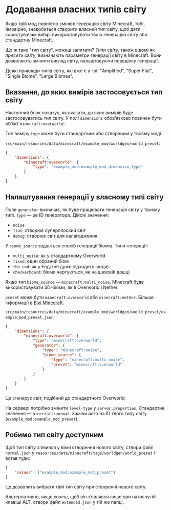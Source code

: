 # Додавання власних типів світу

Якщо твій мод повністю змінює генерацію світу Minecraft, тобі, ймовірно, знадобиться створити власний тип світу, щоб дати користувачам вибір: використовувати твою генерацію світу або стандартну Minecraft.

Що ж таке "тип світу", можеш запитати? _Типи світу_, також відомі як _пресети світу_, визначають параметри генерації світу в Minecraft. Вони дозволяють змінити вигляд світу, налаштовуючи поведінку генерації.

Деякі приклади типів світу, які вже є у грі: "Amplified", "Super Flat", "Single Biome", "Large Biomes".

## Вказання, до яких вимірів застосовується тип світу

Наступний блок показує, як вказати, до яких вимірів буде застосовуватись тип світу. У полі `dimensions` обов’язково повинен бути об’єкт `minecraft:overworld`.

Тип виміру `type` може бути стандартним або створеним у твоєму моді.

`src/main/resources/data/minecraft/example_mod/worldgen/world_preset`:

```json
{
	"dimensions": {
		"minecraft:overworld": {
			"type": "example_mod:example_mod_dimension_type"
		}
	}
}
```

## Налаштування генерації у власному типі світу

Поле `generator` визначає, як буде працювати генерація світу у твоєму типі. `type` — це ID генератора. Дійсні значення:

- `noise`
- `flat`: створює суперплоский світ
- `debug`: створює світ для налагодження

У `biome_source` задається спосіб генерації біомів. Типи генерації:

- `multi_noise`: як у стандартному Overworld
- `fixed`: один обраний біом
- `the_end`: як у Енді (не дуже підходить сюди)
- `checkerboard`: біоми чергуються, як на шаховій дошці

Якщо тип `biome_source` — `minecraft:multi_noise`, Minecraft буде використовувати 3D-біоми, як в Overworld і Nether.

`preset` може бути `minecraft:overworld` або `minecraft:nether`. Більше інформації в [Вікі Minecraft](https://minecraft.wiki/w/Custom_dimension#Multi-noise_biome_source_parameter_list).

`src/main/resources/data/minecraft/example_mod/worldgen/world_preset/example_mod_preset.json`:

```json
{
	"dimensions": {
		"minecraft:overworld": {
			"type": "minecraft:overworld",
			"generator": {
				"type": "minecraft:noise",
				"biome_source": {
					"type": "minecraft:multi_noise",
					"preset": "minecraft:overworld"
				}
			}
		}
	}
}
```

Це згенерує світ, подібний до стандартного Overworld.

На сервері потрібно змінити `level-type` у `server.properties`. Стандартне значення — `minecraft:normal`. Заміни його на ID твого типу світу (`example_mod:example_mod_preset`).

## Робимо тип світу доступним

Щоб тип світу з'явився у вікні створення нового світу, створи файл `normal.json` у `resources/data/minecraft/tags/worldgen/world_preset` і встав туди:

```json
{
	"values": ["example_mod:example_mod_preset"]
}
```

Це дозволить вибрати твій тип світу при створенні нового світу.

Альтернативно, якщо хочеш, щоб він з’являвся лише при натиснутій клавіші ALT, створи файл `extended.json` у тій же папці.
			
